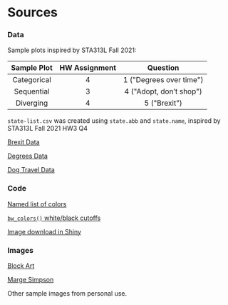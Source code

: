 # Sources

### Data

Sample plots inspired by STA313L Fall 2021:

| Sample Plot         | HW Assignment | Question                |
|:-------------------:|:-------------:|:-----------------------:|
|Categorical          | 4             | 1 ("Degrees over time") |
|Sequential           | 3             | 4 ("Adopt, don’t shop") |
|Diverging            | 4             | 5 ("Brexit")            |

`state-list.csv` was created using `state.abb` and `state.name`, inspired by STA313L Fall 2021 HW3 Q4

[Brexit Data](bit.ly/2lCJZVg)

[Degrees Data](https://wilkelab.org/SDS375/datasets/BA_degrees.csv)

[Dog Travel Data](https://github.com/rfordatascience/tidytuesday/tree/master/data/2019/2019-12-17)

### Code

[Named list of colors](https://en.wikipedia.org/wiki/Lists_of_colors)

[`bw_colors()` white/black cutoffs](https://www.nbdtech.com/Blog/archive/2008/04/27/Calculating-the-Perceived-Brightness-of-a-Color.aspx)

[Image download in Shiny](https://community.rstudio.com/t/download-the-output-of-shiny-with-the-download-button/24517)

### Images

[Block Art](https://ctl.s6img.com/society6/img/wADnup07i4bXaMlwaDq-hfy1Df8/w_700/prints/~artwork/s6-original-art-uploads/society6/uploads/misc/f0f979b0093c4bf7b6862abd031d6666/~~/aggressive-color-block-prints.jpg)

[Marge Simpson](https://media.npr.org/assets/img/2013/05/07/ap0908140151727_vert-06dfa531201681c1ebe2d126471494fdeb5048ae.jpg)

Other sample images from personal use.
